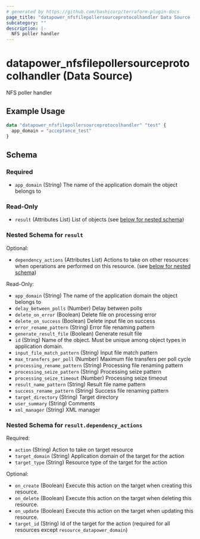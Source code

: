 ```yaml
---
# generated by https://github.com/hashicorp/terraform-plugin-docs
page_title: "datapower_nfsfilepollersourceprotocolhandler Data Source - terraform-provider-datapower"
subcategory: ""
description: |-
  NFS poller handler
---
```


# datapower_nfsfilepollersourceprotocolhandler (Data Source)

NFS poller handler

## Example Usage

```terraform
data "datapower_nfsfilepollersourceprotocolhandler" "test" {
  app_domain = "acceptance_test"
}
```

<!-- schema generated by tfplugindocs -->
## Schema

### Required

- `app_domain` (String) The name of the application domain the object belongs to

### Read-Only

- `result` (Attributes List) List of objects (see [below for nested schema](#nestedatt--result))

<a id="nestedatt--result"></a>
### Nested Schema for `result`

Optional:

- `dependency_actions` (Attributes List) Actions to take on other resources when operations are performed on this resource. (see [below for nested schema](#nestedatt--result--dependency_actions))

Read-Only:

- `app_domain` (String) The name of the application domain the object belongs to
- `delay_between_polls` (Number) Delay between polls
- `delete_on_error` (Boolean) Delete file on processing error
- `delete_on_success` (Boolean) Delete input file on success
- `error_rename_pattern` (String) Error file renaming pattern
- `generate_result_file` (Boolean) Generate result file
- `id` (String) Name of the object. Must be unique among object types in application domain.
- `input_file_match_pattern` (String) Input file match pattern
- `max_transfers_per_poll` (Number) Maximum file transfers per poll cycle
- `processing_rename_pattern` (String) Processing file renaming pattern
- `processing_seize_pattern` (String) Processing seize pattern
- `processing_seize_timeout` (Number) Processing seize timeout
- `result_name_pattern` (String) Result file name pattern
- `success_rename_pattern` (String) Success file renaming pattern
- `target_directory` (String) Target directory
- `user_summary` (String) Comments
- `xml_manager` (String) XML manager

<a id="nestedatt--result--dependency_actions"></a>
### Nested Schema for `result.dependency_actions`

Required:

- `action` (String) Action to take on target resource
- `target_domain` (String) Application domain of the target for the action
- `target_type` (String) Resource type of the target for the action

Optional:

- `on_create` (Boolean) Execute this action on the target when creating this resource.
- `on_delete` (Boolean) Execute this action on the target when deleting this resource.
- `on_update` (Boolean) Execute this action on the target when updating this resource.
- `target_id` (String) Id of the target for the action (required for all resources except `resource_datapower_domain`)
